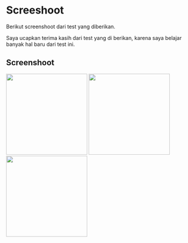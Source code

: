 # Screeshoot

Berikut screenshoot dari test yang diberikan.

Saya ucapkan terima kasih dari test yang di berikan, karena saya belajar banyak hal baru dari test ini.








## Screenshoot
<p float="left">
<img src="https://user-images.githubusercontent.com/66661143/122847101-5fdb5500-d331-11eb-931a-6c31f26706f5.jpg"  height="220"> 
<img src="https://user-images.githubusercontent.com/66661143/122847191-771a4280-d331-11eb-93e1-587367193d10.jpg"  height="220">  
<img src="https://user-images.githubusercontent.com/66661143/122847470-f4de4e00-d331-11eb-9764-7f305dc687dd.jpg"  height="220"> 
</p>
